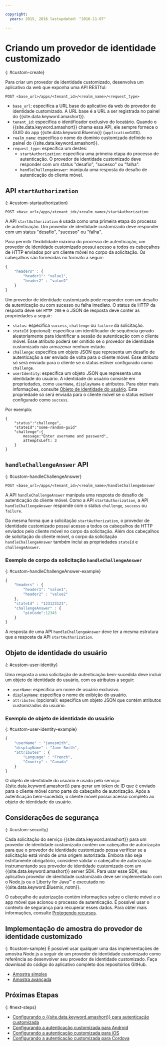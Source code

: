 ```yaml
---

copyright:
  years: 2015, 2016 lastupdated: "2016-11-07"

---
```


# Criando um provedor de identidade customizado
{: #custom-create}


Para criar um provedor de identidade customizado, desenvolva um aplicativo da web que exponha uma API RESTful:

`POST <base_url>/apps/<tenant_id>/<realm_name>/<request_type>`

* `base_url`: especifica a URL base do aplicativo da web do provedor de identidade customizado. A URL base é a URL a ser registrada no painel do {{site.data.keyword.amashort}}.
* `tenant_id`: especifica o identificador exclusivo do locatário. Quando
o {{site.data.keyword.amashort}} chama essa API, ele sempre fornece o GUID
do app {{site.data.keyword.Bluemix}} (`applicationGUID`).
* `realm_name`: especifica o nome do domínio customizado definido no painel do {{site.data.keyword.amashort}}.
* `request_type`: especifica um destes:
	* `startAuthorization`: especifica uma primeira etapa do processo de autenticação. O provedor de identidade customizado deve responder com um status "desafio", "sucesso" ou "falha".
	* `handleChallengeAnswer`: manipula uma resposta do desafio de autenticação do cliente móvel.

## API `startAuthorization`
{: #custom-startauthorization}

`POST <base_url>/apps/<tenant_id>/<realm_name>/startAuthorization`

A API `startAuthorization` é usada como uma primeira etapa do processo de autenticação. Um provedor de identidade customizado deve responder com um status "desafio", "sucesso" ou "falha".

Para permitir flexibilidade máxima do processo de autenticação, um provedor de identidade customizado possui acesso a todos os cabeçalhos de HTTP enviados por um cliente móvel no corpo da solicitação. Os cabeçalhos são fornecidas no formato a seguir:

```JavaScript
{
    "headers" : {
    	"header1": "value1",  
    	"header2" : "value2"
    }
}
```

Um provedor de identidade customizado pode responder com um desafio de autenticação ou com sucesso ou falha imediato. O status de HTTP da resposta deve ser `HTTP 200` e o JSON de resposta deve conter as propriedades a seguir:

* `status`: especifica `success`, `challenge` ou `failure` da solicitação.
* `stateId` (opcional): especifica um identificador de sequência gerado aleatoriamente para identificar a sessão de autenticação com o cliente móvel. Esse atributo poderá ser omitido se o provedor de identidade customizado não armazenar nenhum estado.
* `challenge`: especifica um objeto JSON que representa um desafio de autenticação a ser enviado de volta para o cliente móvel. Esse atributo só será enviado para o cliente se o status estiver configurado como `challenge`.
* `userIdentity`: especifica um objeto JSON que representa uma identidade do usuário.  A identidade do usuário consiste em propriedades, como `userName`, `displayName` e atributos.  Para obter mais informações, consulte [Objeto de identidade do usuário](#custom-user-identity). Esta propriedade só será enviada para o cliente móvel se o status estiver configurado como `success`.

Por exemplo:

```
{
	"status":"challenge",
	"stateId":"some-random-guid"
	"challenge":{
		message:"Enter username and password",
		attemptsLeft: 3
	}
}
```

## `handleChallengeAnswer` API
{: #custom-handleChallengeAnswer}

`POST <base_url>/apps/<tenant_id>/<realm_name>/handleChallengeAnswer`

A API `handleChallengeAnswer` manipula uma resposta do desafio de autenticação do cliente móvel. Como a API `startAuthorization`, a API `handleChallengeAnswer` responde com o status `challenge`, `success` ou `failure`.

Da mesma forma que a solicitação `startAuthorization`, o provedor de identidade customizado possui acesso a todos os cabeçalhos de HTTP enviados pelo cliente móvel no corpo da solicitação. Além dos cabeçalhos de solicitação do cliente móvel, o corpo da solicitação `handleChallengeAnswer` também inclui as propriedades `stateId` e `challengeAnswer`.

### Exemplo de corpo da solicitação `handleChallengeAnswer`
{: #custom-handleChallengeAnswer-example}

```JavaScript
{
    "headers" : {
    	"header1": "value1",  
    	"header2" : "value2"
	},
    "stateId" : "123123123",
    "challengeAnswer" : {
    	"pinCode":12345
 	}
}
```

A resposta de uma API `handleChallengeAnswer` deve ter a mesma estrutura que a resposta da API `startAuthorization`.

## Objeto de identidade do usuário
{: #custom-user-identity}

Uma resposta a uma solicitação de autenticação bem-sucedida deve incluir um objeto de identidade do usuário, com os atributos a seguir:
* `userName`: especifica um nome de usuário exclusivo.
* `displayName`: especifica o nome de exibição do usuário.
* `attributes` (opcional): especifica um objeto JSON que contém atributos customizados do usuário.

### Exemplo de objeto de identidade do usuário
{: #custom-user-identity-example}
```JavaScript
{
    "userName" : "janesmith",
    "displayName" : "Jane Smith",
    "attributes" : {
        "Language" : "French",
        "Country" : "Canada"
    }
}
```

O objeto de identidade do usuário é usado pelo serviço {{site.data.keyword.amashort}} para gerar um token de ID que é enviado para o cliente móvel como parte do cabeçalho de autorização. Após a autenticação bem-sucedida, o cliente móvel possui acesso completo ao objeto de identidade do usuário.

## Considerações de segurança
{: #custom-security}

Cada solicitação do serviço {{site.data.keyword.amashort}} para um provedor de identidade customizado contém um cabeçalho de autorização para que o provedor de identidade customizado possa verificar se a solicitação está vindo de uma origem autorizada. Embora não seja estritamente obrigatório, considere validar o cabeçalho de autorização instrumentando seu provedor de identidade customizado com um {{site.data.keyword.amashort}} server SDK. Para usar esse SDK, seu aplicativo provedor de identidade customizado deve ser
implementado com o Node.js ou o Liberty for Java&trade; e executado no
{{site.data.keyword.Bluemix_notm}}.

O cabeçalho de autorização contém informações sobre o cliente móvel e o app móvel que acionou o processo de autenticação. É possível usar o contexto de segurança para recuperar esses dados. Para obter mais informações, consulte [Protegendo recursos](protecting-resources.html).

## Implementação de amostra do provedor de identidade customizado
{: #custom-sample}
É possível usar qualquer uma das implementações de amostra Node.js a seguir de um provedor de identidade customizado como referência ao desenvolver seu provedor de identidade customizado. Faça download do código do aplicativo completo dos repositórios GitHub.

* [Amostra simples](https://github.com/ibm-bluemix-mobile-services/bms-mca-custom-identity-provider-sample)
* [Amostra avançada](https://github.com/ibm-bluemix-mobile-services/bms-mca-custom-identity-provider-with-user-management)

<!---
 ### JSON structure (simple sample)
{: #custom-sample-json}
This implementation assumes that the supplied authentication challenge answer is a JSON object with the following structure:

```
{
 	username: "my.username",
 	password: "my.password"
 }
 ```

### Custom identity provider sample code (simple sample)
{: #custom-sample-code}
```JavaScript
var express = require('express');
var cfenv = require('cfenv');
var log4js = require('log4js');
var jsonParser = require('body-parser').json();

// Using hardcoded user repository
var userRepository = {
	"john.lennon":      { password: "12345", displayName:"John Lennon", dob:"October 9, 1940"},
	"paul.mccartney":   { password: "67890", displayName:"Paul McCartney", dob:"June 18, 1942"},
	"ringo.starr":      { password: "abcde", displayName:"Ringo Starr", dob: "July 7, 1940"},
	"george.harrison":  { password: "fghij", displayName: "George Harrison", dob:"Feburary 25, 1943"}
}

var app = express();
var logger = log4js.getLogger("CustomIdentityProviderApp");
logger.info("Starting up");

app.post('/apps/:tenantId/:realmName/startAuthorization', jsonParser, function(req, res){
	var tenantId = req.params.tenantId;
	var realmName = req.params.realmName;
	var headers = req.body.headers;

	logger.debug("startAuthorization", tenantId, realmName, headers);

	var responseJson = {
		status: "challenge",
		challenge: {
			text: "Enter username and password"
		}
	};

	res.status(200).json(responseJson);
});

app.post('/apps/:tenantId/:realmName/handleChallengeAnswer', jsonParser, function(req, res){
	var tenantId = req.params.tenantId;
	var realmName = req.params.realmName;
	var challengeAnswer = req.body.challengeAnswer;


	logger.debug("handleChallengeAnswer", tenantId, realmName, challengeAnswer);

	var username = req.body.challengeAnswer["username"];
	var password = req.body.challengeAnswer["password"];

	var userObject = userRepository[username];

	var responseJson = { status: "failure" };

	if (userObject && userObject.password == password ){
		logger.debug("Login success for userId ::", username);
		responseJson.status = "success";
		responseJson.userIdentity = {
			userName: username,
			displayName: userObject.displayName,
			attributes: {
				dob: userObject.dob
			}
		}
	} else {
		logger.debug("Login failure for userId ::", username);
	}

	res.status(200).json(responseJson);
});

app.use(function(req, res, next){
	res.status(404).send("This is not the URL you're looking for");
});

var server = app.listen(cfenv.getAppEnv().port, function () {
	var host = server.address().address;
	var port = server.address().port;
	logger.info('Server listening at %s:%s', host, port);
});
```
--->

## Próximas Etapas
{: #next-steps}
* [Configurando o {{site.data.keyword.amashort}} para autenticação customizada](custom-auth-config-mca.html)
* [Configurando a autenticação customizada para Android](custom-auth-android.html)
* [Configurando a autenticação customizada para iOS](custom-auth-ios.html)
* [Configurando a autenticação customizada para Cordova](custom-auth-cordova.html)

